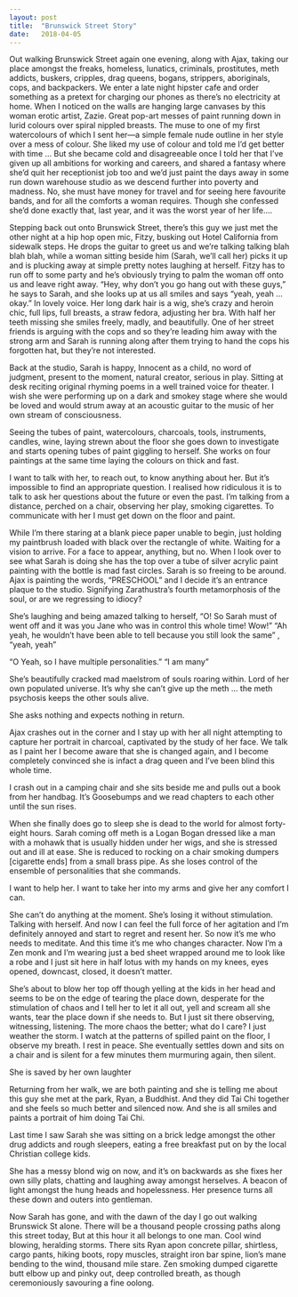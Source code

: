 ```yaml
---
layout: post
title:  "Brunswick Street Story"
date:   2018-04-05
---
```


Out walking Brunswick Street again one evening, along with Ajax, taking our place amongst the freaks, homeless, lunatics, criminals, prostitutes, meth addicts, buskers, cripples, drag queens, bogans, strippers, aboriginals, cops, and backpackers. We enter a late night hipster cafe and order something as a pretext for charging our phones as there’s no electricity at home. When I noticed on the walls are hanging large canvases by this woman erotic artist, Zazie. Great pop-art messes of paint running down in lurid colours over spiral nippled breasts. The muse to one of my first watercolours of which I sent her—a simple female nude outline in her style over a mess of colour. She liked my use of colour and told me I’d get better with time … But she became cold and disagreeable once I told her that I’ve given up all ambitions for working and careers, and shared a fantasy where she’d quit her receptionist job too and we’d just paint the days away in some run down warehouse studio as we descend further into poverty and madness. No, she must have money for travel and for seeing here favourite bands, and for all the comforts a woman requires. Though she confessed she’d done exactly that, last year, and it was the worst year of her life….

Stepping back out onto Brunswick Street, there’s this guy we just met the other night at a hip hop open mic, Fitzy, busking out Hotel California from sidewalk steps. He drops the guitar to greet us and we’re talking talking blah blah blah, while a woman sitting beside him (Sarah, we’ll call her) picks it up and is plucking away at simple pretty notes laughing at herself. Fitzy has to run off to some party and he’s obviously trying to palm the woman off onto us and leave right away. “Hey, why don’t you go hang out with these guys,” he says to Sarah, and she looks up at us all smiles and says “yeah, yeah … okay.” In lovely voice. Her long dark hair is a wig, she’s crazy and heroin chic, full lips, full breasts, a straw fedora, adjusting her bra. With half her teeth missing she smiles freely, madly, and beautifully. One of her street friends is arguing with the cops and so they’re leading him away with the strong arm and Sarah is running along after them trying to hand the cops his forgotten hat, but they’re not interested.

Back at the studio, Sarah is happy, Innocent as a child, no word of judgment, present to the moment, natural creator, serious in play. Sitting at desk reciting original rhyming poems in a well trained voice for theater. I wish she were performing up on a dark and smokey stage where she would be loved and would strum away at an acoustic guitar to the music of her own stream of consciousness.

Seeing the tubes of paint, watercolours, charcoals, tools, instruments, candles, wine, laying strewn about the floor she goes down to investigate and starts opening tubes of paint giggling to herself. She works on four paintings at the same time laying the colours on thick and fast.



I want to talk with her, to reach out, to know anything about her. But it’s impossible to find an appropriate question. I realised how ridiculous it is to talk to ask her questions about the future or even the past. I’m talking from a distance, perched on a chair, observing her play, smoking cigarettes. To communicate with her I must get down on the floor and paint.

While I’m there staring at a blank piece paper unable to begin, just holding my paintbrush loaded with black over the rectangle of white. Waiting for a vision to arrive. For a face to appear, anything, but no. When I look over to see what Sarah is doing she has the top over a tube of silver acrylic paint painting with the bottle is mad fast circles. Sarah is so freeing to be around. Ajax is painting the words, “PRESCHOOL” and I decide it’s an entrance plaque to the studio. Signifying Zarathustra’s fourth metamorphosis of the soul, or are we regressing to idiocy?

She’s laughing and being amazed talking to herself, “O! So Sarah must of went off and it was you Jane who was in control this whole time! Wow!” “Ah yeah, he wouldn’t have been able to tell because you still look the same” , “yeah, yeah”

“O Yeah, so I have multiple personalities.”
“I am many”

She’s beautifully cracked mad maelstrom of souls roaring within. Lord of her own populated universe. It’s why she can’t give up the meth … the meth psychosis keeps the other souls alive.

She asks nothing and expects nothing in return.

Ajax crashes out in the corner and I stay up with her all night attempting to capture her portrait in charcoal, captivated by the study of her face. We talk as I paint her I become aware that she is changed again, and I become completely convinced she is infact a drag queen and I’ve been blind this whole time.

I crash out in a camping chair and she sits beside me and pulls out a book from her handbag. It’s Goosebumps and we read chapters to each other until the sun rises.

When she finally does go to sleep she is dead to the world for almost forty-eight hours. Sarah coming off meth is a Logan Bogan dressed like a man with a mohawk that is usually hidden under her wigs, and she is stressed out and ill at ease. She is reduced to rocking on a chair smoking dumpers [cigarette ends] from a small brass pipe. As she loses control of the ensemble of personalities that she commands.

I want to help her. I want to take her into my arms and give her any comfort I can. 

She can’t do anything at the moment. She’s losing it without stimulation. Talking with herself. And now I can feel the full force of her agitation and I’m definitely annoyed and start to regret and resent her. So now it’s me who needs to meditate. And this time it’s me who changes character. Now I’m a Zen monk and I’m wearing just a bed sheet wrapped around me to look like a robe and I just sit here in half lotus with my hands on my knees, eyes opened, downcast, closed, it doesn’t matter. 

She’s about to blow her top off though yelling at the kids in her head and seems to be on the edge of tearing the place down, desperate for the stimulation of chaos and I tell her to let it all out, yell and scream all she wants, tear the place down if she needs to. But I just sit there observing, witnessing, listening. The more chaos the better; what do I care? I just weather the storm. I watch at the patterns of spilled paint on the floor, I observe my breath. I rest in peace. She eventually settles down and sits on a chair and is silent for a few minutes them murmuring again, then silent. 

She is saved by her own laughter

Returning from her walk, we are both painting and she is telling me about this guy she met at the park, Ryan, a Buddhist. And they did Tai Chi together and she feels so much better and silenced now. And she is all smiles and paints a portrait of him doing Tai Chi.

Last time I saw Sarah she was sitting on a brick ledge amongst the other drug addicts and rough sleepers, eating a free breakfast put on by the local Christian college kids. 

She has a messy blond wig on now, and it’s on backwards as she fixes her own silly plats, chatting and laughing away amongst herselves. A beacon of light amongst the hung heads and hopelessness. Her presence turns all these down and outers into gentleman.

Now Sarah has gone, and with the dawn of the day I go out walking Brunswick St alone. There will be a thousand people crossing paths along this street today, But at this hour it all belongs to one man. Cool wind blowing, heralding storms. There sits Ryan apon concrete pillar, shirtless, cargo pants, hiking boots, ropy muscles, straight iron bar spine, lion’s mane bending to the wind, thousand mile stare. Zen smoking dumped cigarette butt elbow up and pinky out, deep controlled breath, as though ceremoniously savouring a fine oolong.
